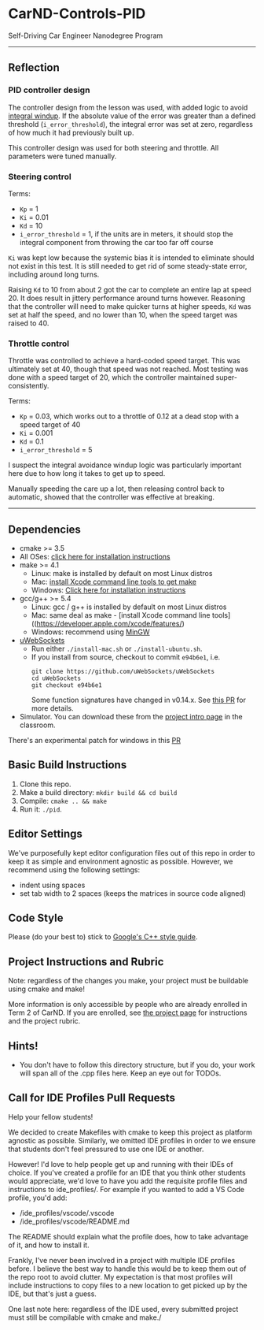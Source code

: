 # CarND-Controls-PID
Self-Driving Car Engineer Nanodegree Program

---

## Reflection

### PID controller design
The controller design from the lesson was used, with added logic to avoid [integral windup](https://en.wikipedia.org/wiki/Integral_windup).  If the absolute value of the error was greater than a defined threshold (`i_error_threshold`), the integral error was set at zero, regardless of how much it had previously built up.

This controller design was used for both steering and throttle.  All parameters were tuned manually.

### Steering control
Terms:
* `Kp` = 1
* `Ki` = 0.01
* `Kd` = 10
* `i_error_threshold` = 1, if the units are in meters, it should stop the integral component from throwing the car too far off course

`Ki` was kept low because the systemic bias it is intended to eliminate should not exist in this test.  It is still needed to get rid of some steady-state error, including around long turns.

Raising `Kd` to 10 from about 2 got the car to complete an entire lap at speed 20.  It does result in jittery performance around turns however.  Reasoning that the controller will need to make quicker turns at higher speeds, `Kd` was set at half the speed, and no lower than 10, when the speed target was raised to 40.

### Throttle control
Throttle was controlled to achieve a hard-coded speed target.  This was ultimately set at 40, though that speed was not reached.  Most testing was done with a speed target of 20, which the controller maintained super-consistently.

Terms:
* `Kp` = 0.03, which works out to a throttle of 0.12 at a dead stop with a speed target of 40
* `Ki` = 0.001
* `Kd` = 0.1
* `i_error_threshold` = 5

I suspect the integral avoidance windup logic was particularly important here due to how long it takes to get up to speed.

Manually speeding the care up a lot, then releasing control back to automatic, showed that the controller was effective at breaking.

---

## Dependencies

* cmake >= 3.5
 * All OSes: [click here for installation instructions](https://cmake.org/install/)
* make >= 4.1
  * Linux: make is installed by default on most Linux distros
  * Mac: [install Xcode command line tools to get make](https://developer.apple.com/xcode/features/)
  * Windows: [Click here for installation instructions](http://gnuwin32.sourceforge.net/packages/make.htm)
* gcc/g++ >= 5.4
  * Linux: gcc / g++ is installed by default on most Linux distros
  * Mac: same deal as make - [install Xcode command line tools]((https://developer.apple.com/xcode/features/)
  * Windows: recommend using [MinGW](http://www.mingw.org/)
* [uWebSockets](https://github.com/uWebSockets/uWebSockets)
  * Run either `./install-mac.sh` or `./install-ubuntu.sh`.
  * If you install from source, checkout to commit `e94b6e1`, i.e.
    ```
    git clone https://github.com/uWebSockets/uWebSockets 
    cd uWebSockets
    git checkout e94b6e1
    ```
    Some function signatures have changed in v0.14.x. See [this PR](https://github.com/udacity/CarND-MPC-Project/pull/3) for more details.
* Simulator. You can download these from the [project intro page](https://github.com/udacity/self-driving-car-sim/releases) in the classroom.

There's an experimental patch for windows in this [PR](https://github.com/udacity/CarND-PID-Control-Project/pull/3)

## Basic Build Instructions

1. Clone this repo.
2. Make a build directory: `mkdir build && cd build`
3. Compile: `cmake .. && make`
4. Run it: `./pid`. 

## Editor Settings

We've purposefully kept editor configuration files out of this repo in order to
keep it as simple and environment agnostic as possible. However, we recommend
using the following settings:

* indent using spaces
* set tab width to 2 spaces (keeps the matrices in source code aligned)

## Code Style

Please (do your best to) stick to [Google's C++ style guide](https://google.github.io/styleguide/cppguide.html).

## Project Instructions and Rubric

Note: regardless of the changes you make, your project must be buildable using
cmake and make!

More information is only accessible by people who are already enrolled in Term 2
of CarND. If you are enrolled, see [the project page](https://classroom.udacity.com/nanodegrees/nd013/parts/40f38239-66b6-46ec-ae68-03afd8a601c8/modules/f1820894-8322-4bb3-81aa-b26b3c6dcbaf/lessons/e8235395-22dd-4b87-88e0-d108c5e5bbf4/concepts/6a4d8d42-6a04-4aa6-b284-1697c0fd6562)
for instructions and the project rubric.

## Hints!

* You don't have to follow this directory structure, but if you do, your work
  will span all of the .cpp files here. Keep an eye out for TODOs.

## Call for IDE Profiles Pull Requests

Help your fellow students!

We decided to create Makefiles with cmake to keep this project as platform
agnostic as possible. Similarly, we omitted IDE profiles in order to we ensure
that students don't feel pressured to use one IDE or another.

However! I'd love to help people get up and running with their IDEs of choice.
If you've created a profile for an IDE that you think other students would
appreciate, we'd love to have you add the requisite profile files and
instructions to ide_profiles/. For example if you wanted to add a VS Code
profile, you'd add:

* /ide_profiles/vscode/.vscode
* /ide_profiles/vscode/README.md

The README should explain what the profile does, how to take advantage of it,
and how to install it.

Frankly, I've never been involved in a project with multiple IDE profiles
before. I believe the best way to handle this would be to keep them out of the
repo root to avoid clutter. My expectation is that most profiles will include
instructions to copy files to a new location to get picked up by the IDE, but
that's just a guess.

One last note here: regardless of the IDE used, every submitted project must
still be compilable with cmake and make./

